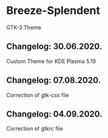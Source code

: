 # Breeze-Splendent
GTK-3 Theme

Changelog: 30.06.2020.
--------------------

Custom Theme for KDE Plasma 5.19


Changelog: 07.08.2020.
---------------------

Correction of gtk-css file

Changelog: 04.09.2020.
----------------------

Correction of gtkrc file


